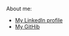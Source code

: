 About me:
* [My LinkedIn profile](https://www.linkedin.com/in/scott-mcguire-2a7081b)
* [My GitHib](https://github.com/abstractionlair)

